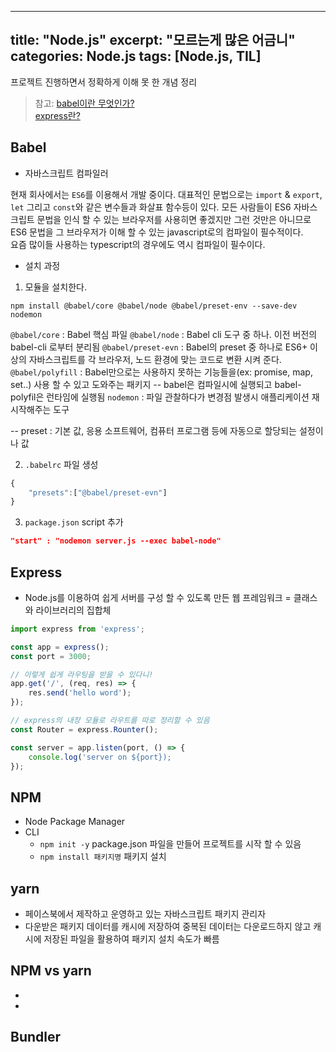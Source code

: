 
---
title: "Node.js"
excerpt: "모르는게 많은 어금니"
categories: Node.js
tags: [Node.js, TIL]
---

프로젝트 진행하면서 정확하게 이해 못 한 개념 정리

> 참고: [babel이란 무엇인가?](https://bravenamme.github.io/2020/02/12/what-is-babel/)   
[express란?](https://velog.io/@madpotato1713/JAVASCRIPT-express%EB%9E%80)

## Babel

* 자바스크립트 컴파일러 
 
현재 회사에서는 `ES6`를 이용해서 개발 중이다. 대표적인 문법으로는 `import` & `export`, `let` 그리고 `const`와 같은 변수들과 화살표 함수등이 있다. 모든 사람들이 ES6 자바스크립트 문법을 인식 할 수 있는 브라우저를 사용히면 좋겠지만 그런 것만은 아니므로 ES6 문법을 그 브라우저가 이해 할 수 있는 javascript로의 컴파일이 필수적이다.   
요즘 많이들 사용하는 typescript의 경우에도 역시 컴파일이 필수이다. 

* 설치 과정
1. 모듈을 설치한다.
``` shell
npm install @babel/core @babel/node @babel/preset-env --save-dev nodemon
```
`@babel/core` : Babel 핵심 파일
`@babel/node` : Babel cli 도구 중 하나. 이전 버전의 babel-cli 로부터 분리됨
`@babel/preset-evn` : Babel의 preset 중 하나로 ES6+ 이상의 자바스크립트를 각 브라우저, 노드 환경에 맞는 코드로 변환 시켜 준다.
`@babel/polyfill` : Babel만으로는 사용하지 못하는 기능들을(ex: promise, map, set..) 사용 할 수 있고 도와주는 패키지 -- babel은 컴파일시에 실행되고 babel-polyfil은 런타임에 실행됨
`nodemon` : 파일 관찰하다가 변경점 발생시 애플리케이션 재시작해주는 도구

-- preset : 기본 값, 응용 소프트웨어, 컴퓨터 프로그램 등에 자동으로 할당되는 설정이나 값

2. `.babelrc` 파일 생성
```  javascript
{
	"presets":["@babel/preset-evn"]
}
```

3. `package.json` script 추가
``` json
"start" : "nodemon server.js --exec babel-node"
```

## Express

* Node.js를 이용하여 쉽게 서버를 구성 할 수 있도록 만든 웹 프레임워크 = 클래스와 라이브러리의 집합체
``` javascript
import express from 'express';

const app = express();
const port = 3000;

// 이렇게 쉽게 라우팅을 받을 수 있다니!
app.get('/', (req, res) => {
	res.send('hello word');
});

// express의 내장 모듈로 라우트를 따로 정리할 수 있음
const Router = express.Rounter(); 

const server = app.listen(port, () => {
	console.log('server on ${port});
});
```

## NPM

* Node Package Manager
* CLI
	* `npm init -y` package.json 파일을 만들어 프로젝트를 시작 할 수 있음
	* `npm install 패키지명` 패키지 설치 

## yarn

* 페이스북에서 제작하고 운영하고 있는 자바스크립트 패키지 관리자
* 다운받은 패키지 데이터를 캐시에 저장하여 중복된 데이터는 다운로드하지 않고 캐시에 저장된 파일을 활용하여 패키지 설치 속도가 빠름

## NPM vs yarn
* 
* 
## Bundler